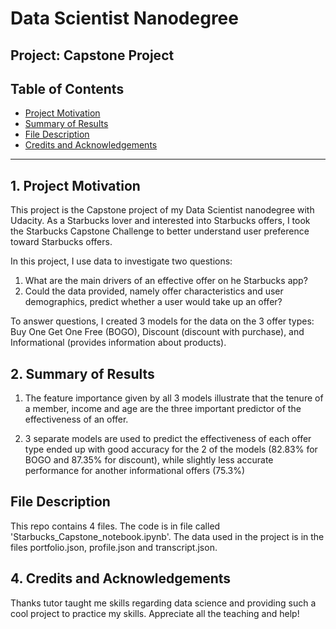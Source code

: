# Data Scientist Nanodegree

## Project: Capstone Project

## Table of Contents

- [Project Motivation](#Motivation)
- [Summary of Results](#Summary)
- [File Description](#File)
- [Credits and Acknowledgements](#credits)

***

<a id='Motivation'></a>

## 1. Project Motivation

This project is the Capstone project of my Data Scientist nanodegree with Udacity. As a Starbucks lover and interested into Starbucks offers, I took the Starbucks Capstone Challenge to better understand user preference toward Starbucks offers.

In this project, I use data to investigate two questions:
 
   1) What are the main drivers of an effective offer on he Starbucks app?
   2) Could the data provided, namely offer characteristics and user demographics, predict whether a user would take up an offer?

To answer questions, I created 3 models for the data on the 3 offer types: Buy One Get One Free (BOGO), Discount (discount with purchase), and Informational (provides information about products).

<a id='Summary'></a>

## 2. Summary of Results

1) The feature importance given by all 3 models illustrate that the tenure of a member, income and age are the three important predictor of the effectiveness of an offer. 

2) 3 separate models are used to predict the effectiveness of each offer type ended up with good accuracy for the 2 of the models (82.83% for BOGO and 87.35% for discount), while slightly less accurate performance for another informational offers (75.3%)


<a id='File'></a>
## File Description
This repo contains 4 files. The code is in file called 'Starbucks_Capstone_notebook.ipynb'. The data used in the project is in the files portfolio.json, profile.json and transcript.json.

<a id='credits'></a>
## 4. Credits and Acknowledgements

Thanks tutor taught me skills regarding data science and providing such a cool project to practice my skills. Appreciate all the teaching and help!


